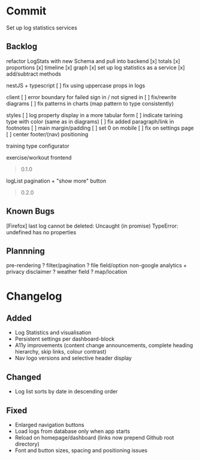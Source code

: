 # Commit
Set up log statistics services

## Backlog

refactor LogStats with new Schema and pull into backend
  [x] totals
  [x] proportions
  [x] timeline
  [x] graph
  [x] set up log statistics as a service
  [x] add/subtract methods

nestJS + typescript
  [ ] fix using uppercase props in logs

client
  [ ] error boundary for failed sign in / not signed in
  [ ] fix/rewrite diagrams
  [ ] fix patterns in charts (map pattern to type consistently)

styles
  [ ] log property display in a more tabular form
  [ ] indicate tarining type with color (same as in diagrams)
  [ ] fix added paragraph/link in footnotes
  [ ] main margin/padding
    [ ] set 0 on mobile
    [ ] fix on settings page
    [ ] center footer/(nav) positioning

training type configurator

exercise/workout frontend

> 0.1.0

logList
  pagination + "show more" button

> 0.2.0

## Known Bugs

  [Firefox] last log cannot be deleted:
    Uncaught (in promise) TypeError: undefined has no properties

## Plannning

pre-rendering
? filter/pagination
? file field/option
non-google analytics + privacy disclaimer
? weather field
? map/location

# Changelog

## Added
- Log Statistics and visualisation
- Persistent settings per dashboard-block
- A11y improvements (content change announcements, complete heading hierarchy, skip links, colour contrast)
- Nav logo versions and selective header display
## Changed
- Log list sorts by date in descending order
## Fixed
- Enlarged navigation buttons
- Load logs from database only when app starts
- Reload on homepage/dashboard (links now prepend Github root directory)
- Font and button sizes, spacing and positioning issues
